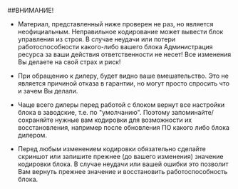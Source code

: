 ##ВНИМАНИЕ!

+ Материал, представленный ниже проверен не раз, но является неофициальным. Неправильное кодирование может вывести блок управления из строя. В случае неудачи или потери работоспособности какого-либо вашего блока Администрация ресурса за ваши действия ответственности не несет! Все изменения Вы делаете на свой страх и риск!

+ При обращению к дилеру, будет видно ваше вмешательство.
Это не является причиной отказа в гарантии, но могут просто спросить что и зачем Вы делали.

+ Чаще всего дилеры перед работой с блоком вернут все настройки блока в заводские, т.е. по "умолчанию".
Поэтому запоминайте/сохраняйте нужные вам кодировки для возможности их восстановления, например после обновления ПО какого либо блока дилером.

+ Перед любым изменением кодировки обязательно сделайте скриншот или запишите прежнее (до вашего изменения) значение кодировки блока. В случае неудачи или вашей ошибки это позволит Вам вернуть прежнее значение и восстановить работоспособность блока.
